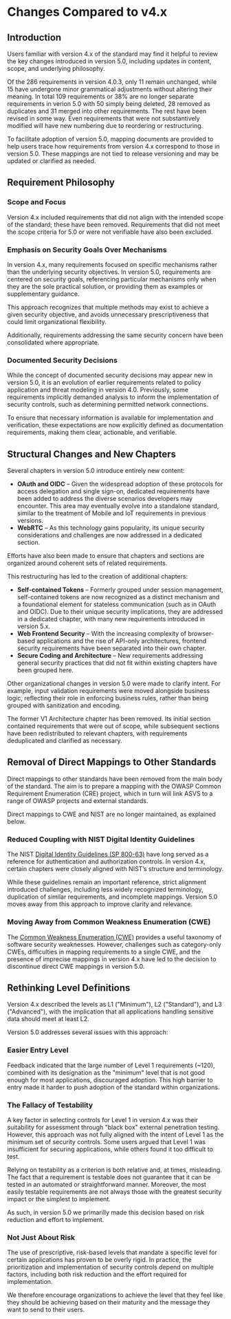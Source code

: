 # Changes Compared to v4.x

## Introduction

Users familiar with version 4.x of the standard may find it helpful to review the key changes introduced in version 5.0, including updates in content, scope, and underlying philosophy.

Of the 286 requirements in version 4.0.3, only 11 remain unchanged, while 15 have undergone minor grammatical adjustments without altering their meaning. In total 109 requirements or 38% are no longer separate requirements in verion 5.0 with 50 simply being deleted, 28 removed as duplicates and 31 merged into other requirements. The rest have been revised in some way. Even requirements that were not substantively modified will have new numbering due to reordering or restructuring.

To facilitate adoption of version 5.0, mapping documents are provided to help users trace how requirements from version 4.x correspond to those in version 5.0. These mappings are not tied to release versioning and may be updated or clarified as needed.

## Requirement Philosophy

### Scope and Focus

Version 4.x included requirements that did not align with the intended scope of the standard; these have been removed. Requirements that did not meet the scope criteria for 5.0 or were not verifiable have also been excluded.

### Emphasis on Security Goals Over Mechanisms

In version 4.x, many requirements focused on specific mechanisms rather than the underlying security objectives. In version 5.0, requirements are centered on security goals, referencing particular mechanisms only when they are the sole practical solution, or providing them as examples or supplementary guidance.

This approach recognizes that multiple methods may exist to achieve a given security objective, and avoids unnecessary prescriptiveness that could limit organizational flexibility.

Additionally, requirements addressing the same security concern have been consolidated where appropriate.

### Documented Security Decisions

While the concept of documented security decisions may appear new in version 5.0, it is an evolution of earlier requirements related to policy application and threat modeling in version 4.0. Previously, some requirements implicitly demanded analysis to inform the implementation of security controls, such as determining permitted network connections.

To ensure that necessary information is available for implementation and verification, these expectations are now explicitly defined as documentation requirements, making them clear, actionable, and verifiable.

## Structural Changes and New Chapters

Several chapters in version 5.0 introduce entirely new content:

* **OAuth and OIDC** – Given the widespread adoption of these protocols for access delegation and single sign-on, dedicated requirements have been added to address the diverse scenarios developers may encounter. This area may eventually evolve into a standalone standard, similar to the treatment of Mobile and IoT requirements in previous versions.
* **WebRTC** – As this technology gains popularity, its unique security considerations and challenges are now addressed in a dedicated section.

Efforts have also been made to ensure that chapters and sections are organized around coherent sets of related requirements.

This restructuring has led to the creation of additional chapters:

* **Self-contained Tokens** – Formerly grouped under session management, self-contained tokens are now recognized as a distinct mechanism and a foundational element for stateless communication (such as in OAuth and OIDC). Due to their unique security implications, they are addressed in a dedicated chapter, with many new requirements introduced in version 5.x.
* **Web Frontend Security** – With the increasing complexity of browser-based applications and the rise of API-only architectures, frontend security requirements have been separated into their own chapter.
* **Secure Coding and Architecture** – New requirements addressing general security practices that did not fit within existing chapters have been grouped here.

Other organizational changes in version 5.0 were made to clarify intent. For example, input validation requirements were moved alongside business logic, reflecting their role in enforcing business rules, rather than being grouped with sanitization and encoding.

The former V1 Architecture chapter has been removed. Its initial section contained requirements that were out of scope, while subsequent sections have been redistributed to relevant chapters, with requirements deduplicated and clarified as necessary.

## Removal of Direct Mappings to Other Standards

Direct mappings to other standards have been removed from the main body of the standard. The aim is to prepare a mapping with the OWASP Common Requirement Enumeration (CRE) project, which in turn will link ASVS to a range of OWASP projects and external standards.

Direct mappings to CWE and NIST are no longer maintained, as explained below.

### Reduced Coupling with NIST Digital Identity Guidelines

The NIST [Digital Identity Guidelines (SP 800-63)](https://pages.nist.gov/800-63-3/) have long served as a reference for authentication and authorization controls. In version 4.x, certain chapters were closely aligned with NIST’s structure and terminology.

While these guidelines remain an important reference, strict alignment introduced challenges, including less widely recognized terminology, duplication of similar requirements, and incomplete mappings. Version 5.0 moves away from this approach to improve clarity and relevance.

### Moving Away from Common Weakness Enumeration (CWE)

The [Common Weakness Enumeration (CWE)](https://cwe.mitre.org/) provides a useful taxonomy of software security weaknesses. However, challenges such as category-only CWEs, difficulties in mapping requirements to a single CWE, and the presence of imprecise mappings in version 4.x have led to the decision to discontinue direct CWE mappings in version 5.0.

## Rethinking Level Definitions

Version 4.x described the levels as L1 ("Minimum"), L2 ("Standard"), and L3 ("Advanced"), with the implication that all applications handling sensitive data should meet at least L2.

Version 5.0 addresses several issues with this approach:

### Easier Entry Level

Feedback indicated that the large number of Level 1 requirements (~120), combined with its designation as the "minimum" level that is not good enough for most applications, discouraged adoption. This high barrier to entry made it harder to push adoption of the standard within organizations.

### The Fallacy of Testability

A key factor in selecting controls for Level 1 in version 4.x was their suitability for assessment through "black box" external penetration testing. However, this approach was not fully aligned with the intent of Level 1 as the minimum set of security controls. Some users argued that Level 1 was insufficient for securing applications, while others found it too difficult to test.

Relying on testability as a criterion is both relative and, at times, misleading. The fact that a requirement is testable does not guarantee that it can be tested in an automated or straightforward manner. Moreover, the most easily testable requirements are not always those with the greatest security impact or the simplest to implement.

As such, in version 5.0 we primarilly made this decision based on risk reduction and effort to implement.

### Not Just About Risk

The use of prescriptive, risk-based levels that mandate a specific level for certain applications has proven to be overly rigid. In practice, the prioritization and implementation of security controls depend on multiple factors, including both risk reduction and the effort required for implementation.

We therefore encourage organizations to achieve the level that they feel like they should be achieving based on their maturity and the message they want to send to their users.
